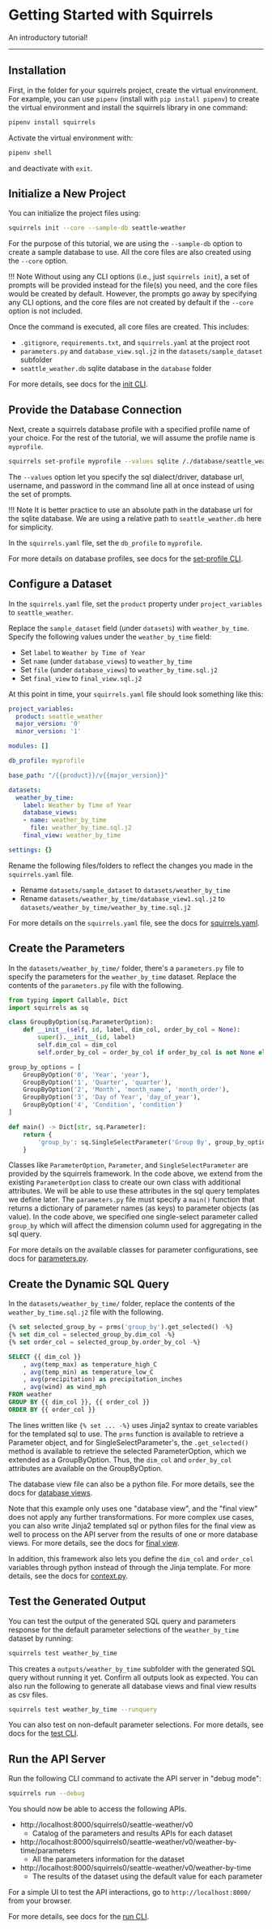 # Getting Started with Squirrels

An introductory tutorial!

---

## Installation

First, in the folder for your squirrels project, create the virtual environment. For example, you can use `pipenv` (install with `pip install pipenv`) to create the virtual environment and install the squirrels library in one command:

```bash
pipenv install squirrels
```

Activate the virtual environment with:

```bash
pipenv shell
```

and deactivate with `exit`.

## Initialize a New Project

You can initialize the project files using:

```bash
squirrels init --core --sample-db seattle-weather
```

For the purpose of this tutorial, we are using the `--sample-db` option to create a sample database to use. All the core files are also created using the `--core` option. 

!!! Note 
    Without using any CLI options (i.e., just `squirrels init`), a set of prompts will be provided instead for the file(s) you need, and the core files would be created by default. However, the prompts go away by specifying any CLI options, and the core files are not created by default if the `--core` option is not included.

Once the command is executed, all core files are created. This includes:

- `.gitignore`, `requirements.txt`, and `squirrels.yaml` at the project root
- `parameters.py` and `database_view.sql.j2` in the `datasets/sample_dataset` subfolder
- `seattle_weather.db` sqlite database in the `database` folder

For more details, see docs for the [init CLI].

## Provide the Database Connection

Next, create a squirrels database profile with a specified profile name of your choice. For the rest of the tutorial, we will assume the profile name is `myprofile`.

```bash
squirrels set-profile myprofile --values sqlite /./database/seattle_weather.db "" ""
```

The `--values` option let you specify the sql dialect/driver, database url, username, and password in the command line all at once instead of using the set of prompts.

!!! Note
    It is better practice to use an absolute path in the database url for the sqlite database. We are using a relative path to `seattle_weather.db` here for simplicity.

In the `squirrels.yaml` file, set the `db_profile` to `myprofile`.

For more details on database profiles, see docs for the [set-profile CLI].

## Configure a Dataset

In the `squirrels.yaml` file, set the `product` property under `project_variables` to `seattle_weather`.

Replace the `sample_dataset` field (under `datasets`) with `weather_by_time`. Specify the following values under the `weather_by_time` field:

- Set `label` to `Weather by Time of Year`
- Set `name` (under `database_views`) to `weather_by_time`
- Set `file` (under `database_views`) to `weather_by_time.sql.j2`
- Set `final_view` to `final_view.sql.j2`

At this point in time, your `squirrels.yaml` file should look something like this:

```yaml
project_variables:
  product: seattle_weather
  major_version: '0'
  minor_version: '1'

modules: []

db_profile: myprofile

base_path: "/{{product}}/v{{major_version}}"

datasets:
  weather_by_time:
    label: Weather by Time of Year
    database_views:
    - name: weather_by_time
      file: weather_by_time.sql.j2
    final_view: weather_by_time

settings: {}
```

Rename the following files/folders to reflect the changes you made in the `squirrels.yaml` file.

- Rename `datasets/sample_dataset` to `datasets/weather_by_time`
- Rename `datasets/weather_by_time/database_view1.sql.j2` to `datasets/weather_by_time/weather_by_time.sql.j2`

For more details on the `squirrels.yaml` file, see the docs for [squirrels.yaml].

## Create the Parameters

In the `datasets/weather_by_time/` folder, there's a `parameters.py` file to specify the parameters for the `weather_by_time` dataset. Replace the contents of the `parameters.py` file with the following.

```python
from typing import Callable, Dict
import squirrels as sq

class GroupByOption(sq.ParameterOption):
    def __init__(self, id, label, dim_col, order_by_col = None):
        super().__init__(id, label)
        self.dim_col = dim_col
        self.order_by_col = order_by_col if order_by_col is not None else dim_col

group_by_options = [
    GroupByOption('0', 'Year', 'year'),
    GroupByOption('1', 'Quarter', 'quarter'),
    GroupByOption('2', 'Month', 'month_name', 'month_order'),
    GroupByOption('3', 'Day of Year', 'day_of_year'),
    GroupByOption('4', 'Condition', 'condition')
]

def main() -> Dict[str, sq.Parameter]:
    return {
        'group_by': sq.SingleSelectParameter('Group By', group_by_options),
    }
```

Classes like `ParameterOption`, `Parameter`, and `SingleSelectParameter` are provided by the squirrels framework. In the code above, we extend from the existing `ParameterOption` class to create our own class with additional attributes. We will be able to use these attributes in the sql query templates we define later. The `parameters.py` file must specify a `main()` function that returns a dictionary of parameter names (as keys) to parameter objects (as value). In the code above, we specified one single-select parameter called `group_by` which will affect the dimension column used for aggregating in the sql query.

For more details on the available classes for parameter configurations, see docs for [parameters.py].

## Create the Dynamic SQL Query

In the `datasets/weather_by_time/` folder, replace the contents of the `weather_by_time.sql.j2` file with the following.

```sql
{% set selected_group_by = prms('group_by').get_selected() -%}
{% set dim_col = selected_group_by.dim_col -%}
{% set order_col = selected_group_by.order_by_col -%}

SELECT {{ dim_col }}
    , avg(temp_max) as temperature_high_C
    , avg(temp_min) as temperature_low_C
    , avg(precipitation) as precipitation_inches
    , avg(wind) as wind_mph
FROM weather
GROUP BY {{ dim_col }}, {{ order_col }}
ORDER BY {{ order_col }}
```

The lines written like `{% set ... -%}` uses Jinja2 syntax to create variables for the templated sql to use. The `prms` function is available to retrieve a Parameter object, and for SingleSelectParameter's, the `.get_selected()` method is available to retrieve the selected ParameterOption, which we extended as a GroupByOption. Thus, the `dim_col` and `order_by_col` attributes are available on the GroupByOption.

The database view file can also be a python file. For more details, see the docs for [database views].

Note that this example only uses one "database view", and the "final view" does not apply any further transformations. For more complex use cases, you can also write Jinja2 templated sql or python files for the final view as well to process on the API server from the results of one or more database views. For more details, see the docs for [final view].

In addition, this framework also lets you define the `dim_col` and `order_col` variables through python instead of through the Jinja template. For more details, see the docs for [context.py].

## Test the Generated Output

You can test the output of the generated SQL query and parameters response for the default parameter selections of the `weather_by_time` dataset by running:

```bash
squirrels test weather_by_time
```

This creates a `outputs/weather_by_time` subfolder with the generated SQL query without running it yet. Confirm all outputs look as expected. You can also run the following to generate all database views and final view results as csv files.

```bash
squirrels test weather_by_time --runquery
```

You can also test on non-default parameter selections. For more details, see docs for the [test CLI].

## Run the API Server

Run the following CLI command to activate the API server in "debug mode":

```bash
squirrels run --debug
```

You should now be able to access the following APIs.

- http://localhost:8000/squirrels0/seattle-weather/v0
    - Catalog of the parameters and results APIs for each dataset
- http://localhost:8000/squirrels0/seattle-weather/v0/weather-by-time/parameters
    - All the parameters information for the dataset
- http://localhost:8000/squirrels0/seattle-weather/v0/weather-by-time
    - The results of the dataset using the default value for each parameter

For a simple UI to test the API interactions, go to `http://localhost:8000/` from your browser.

For more details, see docs for the [run CLI].


[init CLI]: cli-guide/init.md
[set-profile CLI]: cli-guide/set-profile.md
[squirrels.yaml]: user-guide/squirrels-manifest.md
[parameters.py]: user-guide/parameters.md
[context.py]:user-guide/context.md
[database views]: user-guide/database-views.md
[final view]: user-guide/final-view.md
[test CLI]: cli-guide/test.md
[run CLI]: cli-guide/run.md

